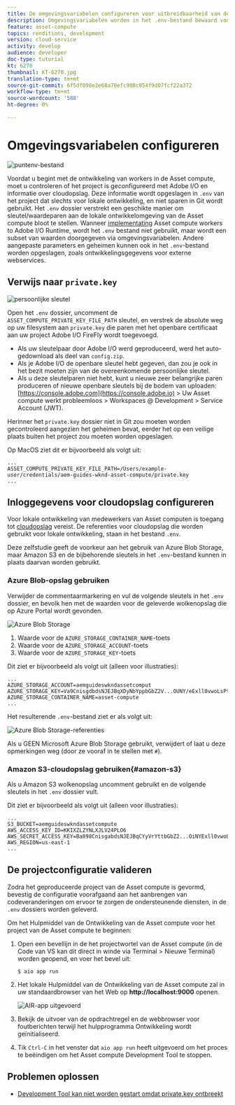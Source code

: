 ```yaml
---
title: De omgevingsvariabelen configureren voor uitbreidbaarheid van de Asset compute
description: Omgevingsvariabelen worden in het .env-bestand bewaard voor lokale ontwikkeling en worden gebruikt om Adobe I/O-referenties en gegevens voor cloudopslag te verstrekken die vereist zijn voor lokale ontwikkeling.
feature: asset-compute
topics: renditions, development
version: cloud-service
activity: develop
audience: developer
doc-type: tutorial
kt: 6270
thumbnail: KT-6270.jpg
translation-type: tm+mt
source-git-commit: 6f5df098e2e68a78efc908c054f9d07fcf22a372
workflow-type: tm+mt
source-wordcount: '588'
ht-degree: 0%

---
```



# Omgevingsvariabelen configureren

![puntenv-bestand](assets/environment-variables/dot-env-file.png)

Voordat u begint met de ontwikkeling van workers in de Asset compute, moet u controleren of het project is geconfigureerd met Adobe I/O en informatie over cloudopslag. Deze informatie wordt opgeslagen in `.env` van het project dat slechts voor lokale ontwikkeling, en niet sparen in Git wordt gebruikt. Het `.env` dossier verstrekt een geschikte manier om sleutel/waardeparen aan de lokale ontwikkelomgeving van de Asset compute bloot te stellen. Wanneer [implementating](../deploy/runtime.md) Asset compute workers to Adobe I/O Runtime, wordt het `.env` bestand niet gebruikt, maar wordt een subset van waarden doorgegeven via omgevingsvariabelen. Andere aangepaste parameters en geheimen kunnen ook in het `.env`-bestand worden opgeslagen, zoals ontwikkelingsgegevens voor externe webservices.

## Verwijs naar `private.key`

![persoonlijke sleutel](assets/environment-variables/private-key.png)

Open het `.env` dossier, uncomment de `ASSET_COMPUTE_PRIVATE_KEY_FILE_PATH` sleutel, en verstrek de absolute weg op uw filesystem aan `private.key` die paren met het openbare certificaat aan uw project Adobe I/O FireFly wordt toegevoegd.

+ Als uw sleutelpaar door Adobe I/O werd geproduceerd, werd het auto-gedownload als deel van `config.zip`.
+ Als je Adobe I/O de openbare sleutel hebt gegeven, dan zou je ook in het bezit moeten zijn van de overeenkomende persoonlijke sleutel.
+ Als u deze sleutelparen niet hebt, kunt u nieuwe zeer belangrijke paren produceren of nieuwe openbare sleutels bij de bodem van uploaden:
   [https://console.adobe.com](https://console.adobe.io) > Uw Asset compute werkt probleemloos > Workspaces @ Development > Service Account (JWT).

Herinner het `private.key` dossier niet in Git zou moeten worden gecontroleerd aangezien het geheimen bevat, eerder het op een veilige plaats buiten het project zou moeten worden opgeslagen.

Op MacOS ziet dit er bijvoorbeeld als volgt uit:

```
...
ASSET_COMPUTE_PRIVATE_KEY_FILE_PATH=/Users/example-user/credentials/aem-guides-wknd-asset-compute/private.key
...
```

## Inloggegevens voor cloudopslag configureren

Voor lokale ontwikkeling van medewerkers van Asset computen is toegang tot [cloudopslag](../set-up/accounts-and-services.md#cloud-storage) vereist. De referenties voor cloudopslag die worden gebruikt voor lokale ontwikkeling, staan in het bestand `.env`.

Deze zelfstudie geeft de voorkeur aan het gebruik van Azure Blob Storage, maar Amazon S3 en de bijbehorende sleutels in het `.env`-bestand kunnen in plaats daarvan worden gebruikt.

### Azure Blob-opslag gebruiken

Verwijder de commentaarmarkering en vul de volgende sleutels in het `.env` dossier, en bevolk hen met de waarden voor de geleverde wolkenopslag die op Azure Portal wordt gevonden.

![Azure Blob Storage](./assets/environment-variables/azure-portal-credentials.png)

1. Waarde voor de `AZURE_STORAGE_CONTAINER_NAME`-toets
1. Waarde voor de `AZURE_STORAGE_ACCOUNT`-toets
1. Waarde voor de `AZURE_STORAGE_KEY`-toets

Dit ziet er bijvoorbeeld als volgt uit (alleen voor illustraties):

```
...
AZURE_STORAGE_ACCOUNT=aemguideswkndassetcomput
AZURE_STORAGE_KEY=Va9CnisgdbdsNJEJBqXDyNbYppbGbZ2V...OUNY/eExll0vwoLsPt/OvbM+B7pkUdpEe7zJhg==
AZURE_STORAGE_CONTAINER_NAME=asset-compute
...
```

Het resulterende `.env`-bestand ziet er als volgt uit:

![Azure Blob Storage-referenties](assets/environment-variables/cloud-storage-credentials.png)

Als u GEEN Microsoft Azure Blob Storage gebruikt, verwijdert of laat u deze opmerkingen weg (door ze vooraf in te stellen met `#`).

### Amazon S3-cloudopslag gebruiken{#amazon-s3}

Als u Amazon S3 wolkenopslag uncomment gebruikt en de volgende sleutels in het `.env` dossier vult.

Dit ziet er bijvoorbeeld als volgt uit (alleen voor illustraties):

```
...
S3_BUCKET=aemguideswkndassetcompute
AWS_ACCESS_KEY_ID=KKIXZLZYNLXJLV24PLO6
AWS_SECRET_ACCESS_KEY=Ba898CnisgabdsNJEJBqCYyVrYttbGbZ2...OiNYExll0vwoLsPtOv
AWS_REGION=us-east-1
...
```

## De projectconfiguratie valideren

Zodra het geproduceerde project van de Asset compute is gevormd, bevestig de configuratie voorafgaand aan het aanbrengen van codeveranderingen om ervoor te zorgen de ondersteunende diensten, in de `.env` dossiers worden geleverd.

Om het Hulpmiddel van de Ontwikkeling van de Asset compute voor het project van de Asset compute te beginnen:

1. Open een bevellijn in de het projectwortel van de Asset compute (in de Code van VS kan dit direct in winde via Terminal > Nieuwe Terminal) worden geopend, en voer het bevel uit:

   ```
   $ aio app run
   ```

1. Het lokale Hulpmiddel van de Ontwikkeling van de Asset compute zal in uw standaardbrowser van het Web op __http://localhost:9000__ openen.

   ![AIR-app uitgevoerd](assets/environment-variables/aio-app-run.png)

1. Bekijk de uitvoer van de opdrachtregel en de webbrowser voor foutberichten terwijl het hulpprogramma Ontwikkeling wordt geïnitialiseerd.
1. Tik `Ctrl-C` in het venster dat `aio app run` heeft uitgevoerd om het proces te beëindigen om het Asset compute Development Tool te stoppen.

## Problemen oplossen

+ [Development Tool kan niet worden gestart omdat private.key ontbreekt](../troubleshooting.md#missing-private-key)
